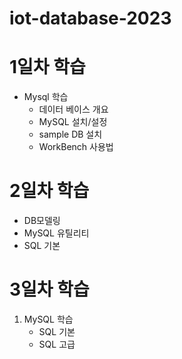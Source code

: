 # iot-database-2023

# 1일차 학습
- Mysql 학습
    - 데이터 베이스 개요
    - MySQL 설치/설정
    - sample DB 설치
    - WorkBench 사용법

# 2일차 학습
- DB모델링
- MySQL 유틸리티
- SQL 기본

# 3일차 학습
1. MySQL 학습
    - SQL 기본
    - SQL 고급